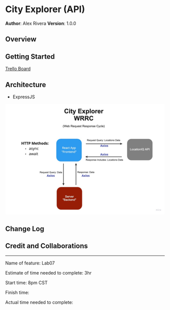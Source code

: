 # City Explorer (API)

**Author**: Alex Rivera
**Version**: 1.0.0
<!-- (increment the patch/fix version number if you make more commits past your first submission) -->

## Overview
<!-- Provide a high level overview of what this application is and why you are building it, beyond the fact that it's an assignment for this class. (i.e. What's your problem domain?) -->

## Getting Started
<!-- What are the steps that a user must take in order to build this app on their own machine and get it running? -->

[Trello Board](https://trello.com/invite/b/jZlZQMRq/2976b716ca5978dca4d6fca5cd99f3f2/alexs-city-explorer)

## Architecture
<!-- Provide a detailed description of the application design. What technologies (languages, libraries, etc) you're using, and any other relevant design information. -->

* ExpressJS

![Web Request Response Cycle](img/city_explorer_API.jpg)

## Change Log
<!-- Use this area to document the iterative changes made to your application as each feature is successfully implemented. Use time stamps. Here's an example:

01-01-2001 4:59pm - Application now has a fully-functional express server, with a GET route for the location resource. -->

## Credit and Collaborations
<!-- Give credit (and a link) to other people or resources that helped you build this application. -->

---

Name of feature: Lab07

Estimate of time needed to complete: 3hr

Start time: 8pm CST

Finish time:

Actual time needed to complete:
